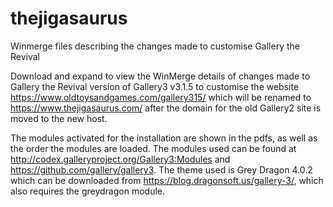 # thejigasaurus
Winmerge files describing the changes made to customise Gallery the Revival

Download and expand to view the WinMerge details of changes made to Gallery the Revival version of Gallery3 v3.1.5 to customise the website https://www.oldtoysandgames.com/gallery315/ which will be renamed to https://www.thejigasaurus.com/ after the domain for the old Gallery2 site is moved to the new host.

The modules activated for the installation are shown in the pdfs, as well as the order the modules are loaded. The modules used can be found at http://codex.galleryproject.org/Gallery3:Modules and https://github.com/gallery/gallery3. The theme used is Grey Dragon 4.0.2 which can be downloaded from https://blog.dragonsoft.us/gallery-3/, which also requires the greydragon module.
